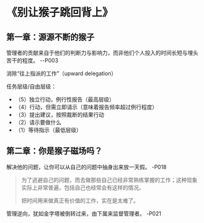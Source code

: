 # 《别让猴子跳回背上》

## 第一章：源源不断的猴子

管理者的贡献来自于他们的判断力与影响力，而非他们个人投入的时间长短与埋头苦干的程度。    --P003

消除“往上指派的工作”（upward delegation）

任务层级/自由层级：

* （5）独立行动，例行性报告（最高层级）
* （4）行动，但需立即请示（意味着报告频率超过例行程度）
* （3）提出建议，按照裁断的结果行动
* （2）请示要做什么
* （1）等待指示（最低层级）

## 第二章：你是猴子磁场吗？

解决他的问题，让你可以从自己的问题中抽身出来放一天假。    -P018

> 为了逃避自己的问题，而去做那些自己已经非常熟练掌握的工作；这种现象实际上非常普遍，包括自己也经常会有这样的情况。
>
> 把时间用来做真正有价值的工作，实在是太难了。

管理逆向，犹如金字塔被倒转过来，由下属来监督管理者。    -P021











